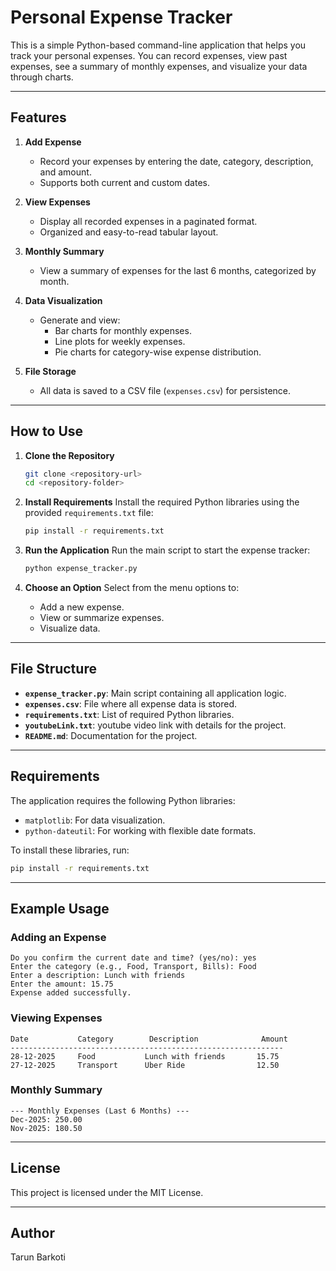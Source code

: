 # Personal Expense Tracker

This is a simple Python-based command-line application that helps you track your personal expenses. You can record expenses, view past expenses, see a summary of monthly expenses, and visualize your data through charts.

---

## Features

1. **Add Expense**
   - Record your expenses by entering the date, category, description, and amount.
   - Supports both current and custom dates.

2. **View Expenses**
   - Display all recorded expenses in a paginated format.
   - Organized and easy-to-read tabular layout.

3. **Monthly Summary**
   - View a summary of expenses for the last 6 months, categorized by month.

4. **Data Visualization**
   - Generate and view:
     - Bar charts for monthly expenses.
     - Line plots for weekly expenses.
     - Pie charts for category-wise expense distribution.

5. **File Storage**
   - All data is saved to a CSV file (`expenses.csv`) for persistence.

---

## How to Use

1. **Clone the Repository**
   ```bash
   git clone <repository-url>
   cd <repository-folder>
   ```

2. **Install Requirements**
   Install the required Python libraries using the provided `requirements.txt` file:
   ```bash
   pip install -r requirements.txt
   ```

3. **Run the Application**
   Run the main script to start the expense tracker:
   ```bash
   python expense_tracker.py
   ```

4. **Choose an Option**
   Select from the menu options to:
   - Add a new expense.
   - View or summarize expenses.
   - Visualize data.

---

## File Structure

- **`expense_tracker.py`**: Main script containing all application logic.
- **`expenses.csv`**: File where all expense data is stored.
- **`requirements.txt`**: List of required Python libraries.
- **`youtubeLink.txt`**: youtube video link with details for the project.
- **`README.md`**: Documentation for the project.

---

## Requirements

The application requires the following Python libraries:

- `matplotlib`: For data visualization.
- `python-dateutil`: For working with flexible date formats.

To install these libraries, run:
```bash
pip install -r requirements.txt
```

---

## Example Usage

### Adding an Expense
```
Do you confirm the current date and time? (yes/no): yes
Enter the category (e.g., Food, Transport, Bills): Food
Enter a description: Lunch with friends
Enter the amount: 15.75
Expense added successfully.
```

### Viewing Expenses
```
Date           Category        Description              Amount    
-------------------------------------------------------------
28-12-2025     Food           Lunch with friends       15.75     
27-12-2025     Transport      Uber Ride                12.50     
```

### Monthly Summary
```
--- Monthly Expenses (Last 6 Months) ---
Dec-2025: 250.00
Nov-2025: 180.50
```

---

## License
This project is licensed under the MIT License.

---

## Author
Tarun Barkoti

